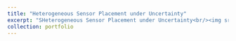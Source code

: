 ```yaml
---
title: "Heterogeneous Sensor Placement under Uncertainty"
excerpt: "SHeterogeneous Sensor Placement under Uncertainty<br/><img src='/images/sp.jpg'>"
collection: portfolio
---
```


<!-- This is an item in your portfolio. It can be have images or nice text. If you name the file .md, it will be parsed as markdown. If you name the file .html, it will be parsed as HTML.  -->
